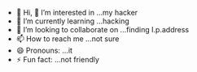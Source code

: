- 👋 Hi, 👀 I’m interested in ...my hacker
- 🌱 I’m currently learning ...hacking
- 💞️ I’m looking to collaborate on ...finding I.p.address 
- 📫 How to reach me ...not sure
- 😄 Pronouns: ...it
- ⚡ Fun fact: ...not friendly
  
<!---
ThRiLKiLKuLt/ThRiLKiLKuLt is a ✨ special ✨ repository because its `README.md` (this file) appears on your GitHub profile.
You can click the Preview link to take a look at your changes.
--->

